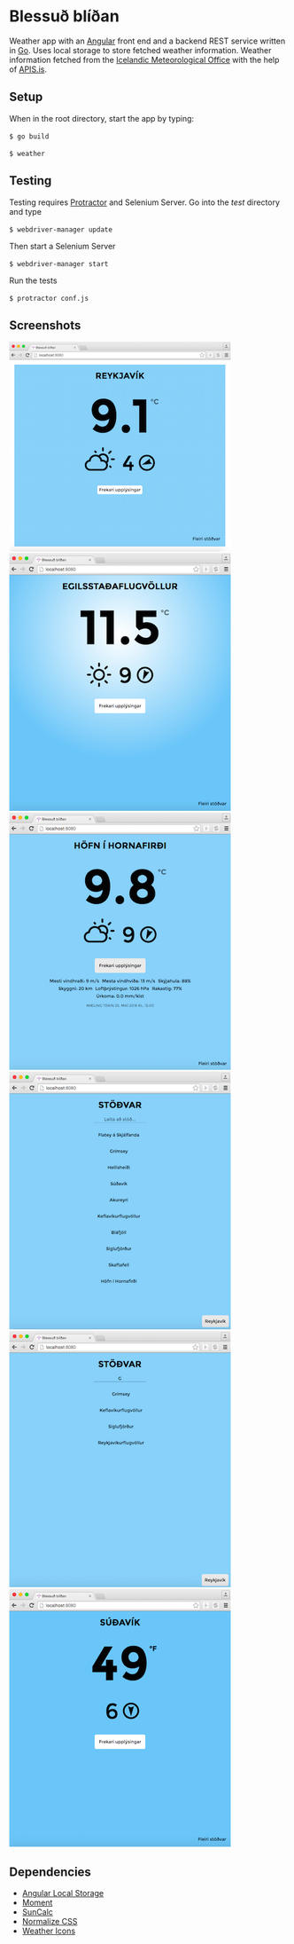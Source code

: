 # Blessuð blíðan
Weather app with an [Angular](https://angularjs.org/) front end and a backend REST service written in [Go](https://golang.org/). Uses local storage to store fetched weather information. Weather information fetched from the [Icelandic Meteorological Office](http://www.vedur.is/) with the help of [APIS.is](https://github.com/apis-is/apis).

## Setup
When in the root directory, start the app by typing:

`$ go build`

`$ weather`

## Testing
Testing requires [Protractor](http://www.protractortest.org/#/) and Selenium Server. Go into the _test_ directory and type

`$ webdriver-manager update`

Then start a Selenium Server

`$ webdriver-manager start`

Run the tests

`$ protractor conf.js`

## Screenshots
![Starting screen](screens/1.png)
![Background variation](screens/2.png)
![More weather information](screens/3.png)
![Station list](screens/4.png)
![Searching for a station](screens/5.png)
![Conversion to Fahrenheit](screens/6.png)

## Dependencies
* [Angular Local Storage](https://github.com/grevory/angular-local-storage)
* [Moment](http://momentjs.com/)
* [SunCalc](https://github.com/mourner/suncalc)
* [Normalize CSS](https://necolas.github.io/normalize.css/)
* [Weather Icons](https://erikflowers.github.io/weather-icons/)

